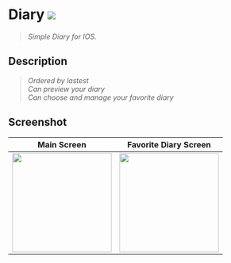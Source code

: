 # Diary <img src="https://img.shields.io/badge/SWIFT-5.5-lightgrey?style=flat-square&logo=Swift&logoColor=white"/></a>
>*Simple Diary for IOS.*
<!--구분-->
Description
---
>*Ordered by lastest*  
>*Can preview your diary*  
>*Can choose and manage your favorite diary*
<!--구분-->
Screenshot 
---
| Main Screen | Favorite Diary Screen  |
|-------------------|-------------------|
 | <img src="https://user-images.githubusercontent.com/42035944/149149408-072d8fbf-5233-422b-99f7-3aa8552a45be.png"  width="200">|  <img src="https://user-images.githubusercontent.com/42035944/149149502-1fd5d256-28d3-4f92-b27a-b32bb09c92a7.png"  width="200">|


